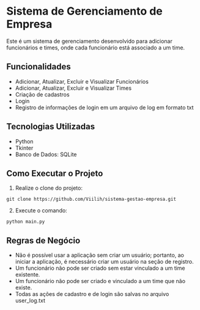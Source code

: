 # Sistema de Gerenciamento de Empresa

Este é um sistema de gerenciamento desenvolvido para adicionar funcionários e times, onde cada funcionário está associado a um time.

## Funcionalidades

- Adicionar, Atualizar, Excluir e Visualizar Funcionários
- Adicionar, Atualizar, Excluir e Visualizar Times
- Criação de cadastros
- Login
- Registro de informações de login em um arquivo de log em formato txt

## Tecnologias Utilizadas

- Python
- Tkinter
- Banco de Dados: SQLite

## Como Executar o Projeto

1. Realize o clone do projeto:
```
git clone https://github.com/Viilih/sistema-gestao-empresa.git
```
2. Execute o comando:
```
python main.py
```


## Regras de Negócio

- Não é possível usar a aplicação sem criar um usuário; portanto, ao iniciar a aplicação, é necessário criar um usuário na seção de registro.
- Um funcionário não pode ser criado sem estar vinculado a um time existente.
- Um funcionário não pode ser criado e vinculado a um time que não existe.
- Todas as ações de cadastro e de login são salvas no arquivo user_log.txt
